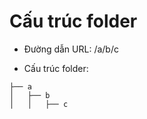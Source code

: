 # Cấu trúc folder

-   Đường dẫn URL: /a/b/c

-   Cấu trúc folder:

```
├── a
│   ├── b
│   │   ├── c
```

